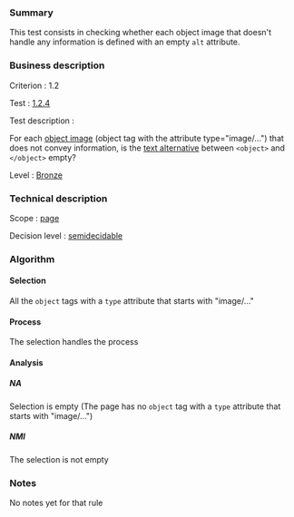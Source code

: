 ### Summary

This test consists in checking whether each object image that doesn't handle any information is defined with an empty `alt` attribute.

### Business description

Criterion : 1.2

Test : [1.2.4](http://www.accessiweb.org/index.php/accessiweb-22-english-version.html#test-1-2-4)

Test description :

For each [object image](http://www.accessiweb.org/index.php/glossary-76.html#mImgObj)
(object tag with the attribute type="image/...") that does not convey information, is the [text alternative](http://www.accessiweb.org/index.php/glossary-76.html#mAltTexteImg)
between `<object>` and `</object>` empty?

Level : [Bronze](/en/category/rules-design/accessiweb-11/level/bronze)

### Technical description

Scope : [page](/en/category/rules-design/accessiweb-11/scope/page)

Decision level :
[semidecidable](/en/category/rules-design/accessiweb-11/decision-level/semidecidable)

### Algorithm

#### Selection

All the `object` tags with a `type` attribute that starts with "image/..."

#### Process

The selection handles the process

#### Analysis

##### NA

Selection is empty (The page has no `object` tag with a `type` attribute that starts with "image/...")

##### NMI

The selection is not empty

### Notes

No notes yet for that rule
